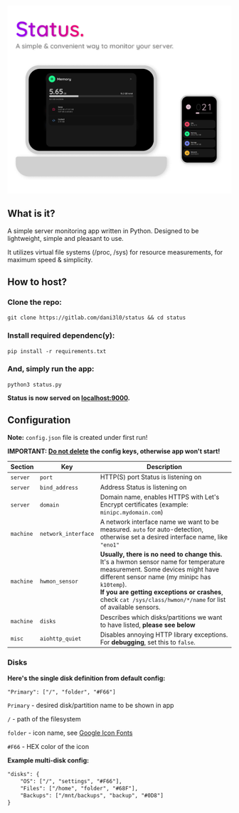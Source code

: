 <img src="screenshots/status.png" alt="Status" width="600"/>

## What is it?

A simple server monitoring app written in Python.
Designed to be lightweight, simple and pleasant to use.

It utilizes virtual file systems (/proc, /sys) for resource measurements, for maximum speed & simplicity.


## How to host?

### Clone the repo:

```
git clone https://gitlab.com/dani3l0/status && cd status
```

### Install required dependenc(y):

```
pip install -r requirements.txt
```

### And, simply run the app:

```
python3 status.py
```

**Status is now served on [localhost:9000](localhost:9000).**


## Configuration

**Note:** `config.json` file is created under first run!

**IMPORTANT: <u>Do not delete</u> the config keys, otherwise app won't start!**

| Section   | Key                 | Description                                                                                                                                                                                                                                                                                      |
|-----------|---------------------|--------------------------------------------------------------------------------------------------------------------------------------------------------------------------------------------------------------------------------------------------------------------------------------------------|
| `server`  | `port`              | HTTP(S) port Status is listening on                                                                                                                                                                                                                                                              |
| `server`  | `bind_address`      | Address Status is listening on                                                                                                                                                                                                                                                                   |
| `server`  | `domain`            | Domain name, enables HTTPS with Let's Encrypt certificates (example: `minipc.mydomain.com`)                                                                                                                                                                                                      |
| `machine` | `network_interface` | A network interface name we want to be measured. `auto` for auto-detection, otherwise set a desired interface name, like `"eno1"`                                                                                                                                                                |
| `machine` | `hwmon_sensor`      | **Usually, there is no need to change this.** It's a hwmon sensor name for temperature measurement. Some devices might have different sensor name (my minipc has `k10temp`).<br>**If you are getting exceptions or crashes**, check `cat /sys/class/hwmon/*/name` for list of available sensors. |
| `machine` | `disks`             | Describes which disks/partitions we want to have listed, **please see below**                                                                                                                                                                                                                    |
| `misc`    | `aiohttp_quiet`     | Disables annoying HTTP library exceptions. For **debugging**, set this to `false`.                                                                                                                                                                                                               |


### Disks

**Here's the single disk definition from default config:**

```
"Primary": ["/", "folder", "#F66"]
```

`Primary` - desired disk/partition name to be shown in app

`/` - path of the filesystem

`folder` - icon name, see [Google Icon Fonts](https://fonts.google.com/icons)

`#F66` - HEX color of the icon


**Example multi-disk config:**

```
"disks": {
    "OS": ["/", "settings", "#F66"],
    "Files": ["/home", "folder", "#68F"],
    "Backups": ["/mnt/backups", "backup", "#0D8"]
}
```

